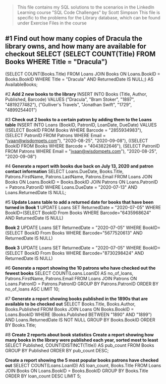 > This file contains my SQL solutions to the scenarios in the LinkedIn Learning course "SQL Code Challenges" by Scott Simpson
> This file is specific to the problems for the Library database, which can be found under Exercise Files in the course

#1
**Find out how many copies of Dracula the library owns, and how many are available for checkout**
SELECT
  (SELECT COUNT(Title) FROM Books WHERE Title = "Dracula")
  -
  (SELECT COUNT(Books.Title)
  FROM Loans JOIN Books ON Loans.BookID = Books.BookID
  WHERE Title = "Dracula" AND ReturnedDate IS NULL;)
AS AvailableBooks;


#2
**Add 2 new books to the library**
INSERT INTO Books
	(Title, Author, Published, Barcode)
	VALUES
	("Dracula", "Bram Stoker", "1897", "4819277482"), 
	("Gulliver's Travels", "Jonathan Swift", "1729", "4899254401")
  
  
#3
**Check out 2 books to a certain patron by adding them to the Loans table**
INSERT INTO Loans
	(BookID, PatronID, LoanDate, DueDate)
	VALUES
	((SELECT BookID FROM Books WHERE Barcode = "2855934983"), (SELECT PatronID FROM Patrons WHERE Email = "jvaan@wisdompets.com"), "2020-08-25", "2020-09-08"),
	((SELECT BookID FROM Books WHERE Barcode = "4043822646"), (SELECT PatronID FROM Patrons WHERE Email = "jvaan@wisdompets.com"), "2020-08-25", "2020-09-08")
  

#4
**Generate a report with books due back on July 13, 2020 and patron contact information**
SELECT Loans.DueDate, Books.Title, Patrons.FirstName, Patrons.LastName, Patrons.Email
FROM Loans
JOIN Books ON Loans.BookID = Books.BookID
JOIN Patrons ON Loans.PatronID = Patrons.PatronID
WHERE Loans.DueDate = "2020-07-13" AND Loans.ReturnedDate IS NULL;


#5
**Update Loans table to add a returned date for books that have been turned in**
**Book 1**
UPDATE Loans
SET ReturnedDate = "2020-07-05"
WHERE BookID=(SELECT BookID From Books WHERE Barcode="6435968624" AND ReturnedDate IS NULL)

**Book 2**
UPDATE Loans
SET ReturnedDate = "2020-07-05"
WHERE BookID=(SELECT BookID From Books WHERE Barcode="5677520613" AND ReturnedDate IS NULL)

**Book 3**
UPDATE Loans
SET ReturnedDate = "2020-07-05"
WHERE BookID=(SELECT BookID From Books WHERE Barcode="8730298424" AND ReturnedDate IS NULL)


#6
**Generate a report showing the 10 patrons who have checked out the fewest books**
SELECT COUNT(Loans.LoanID) AS no_of_loans, Patrons.FirstName, Patrons.Email
FROM Loans
JOIN Patrons ON Loans.PatronID = Patrons.PatronID
GROUP BY Patrons.PatronID
ORDER BY no_of_loans ASC
LIMIT 10;


#7
**Generate a report showing books published in the 1890s that are available to be checked out**
SELECT Books.Title, Books.Author, Books.Published
FROM Books
JOIN Loans ON Books.BookID = Loans.BookID
WHERE (Books.Published BETWEEN "1890" AND "1899") AND Loans.ReturnedDate IS NOT NULL
GROUP BY Books.BookID
ORDER BY Books.Title;


#8
**Create 2 reports about book statistics**
**Create a report showing how many books in the library were published each year, sorted most to least**
SELECT Published, COUNT(DISTINCT(Title)) AS pub_count 
FROM Books
GROUP BY Published
ORDER BY pub_count DESC;

**Create a report showing the 5 most popular books patrons have checked out**
SELECT COUNT(Loans.LoanID) AS loan_count, Books.Title
FROM Loans
JOIN Books ON Loans.BookID = Books.BookID
GROUP BY Books.Title
ORDER BY loan_count DESC
LIMIT 5;
